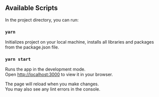 ## Available Scripts

In the project directory, you can run:

### `yarn`

Initializes project on your local machine, installs all libraries and packages from the package.json file.

### `yarn start`

Runs the app in the development mode.\
Open [http://localhost:3000](http://localhost:3000) to view it in your browser.

The page will reload when you make changes.\
You may also see any lint errors in the console.
